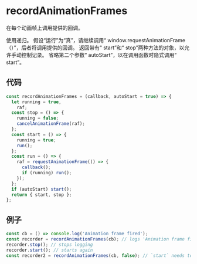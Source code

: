 # recordAnimationFrames

在每个动画帧上调用提供的回调。

使用递归。
假设“运行”为“真”，请继续调用“ window.requestAnimationFrame（）”，后者将调用提供的回调。
返回带有“ start”和“ stop”两种方法的对象，以允许手动控制记录。
省略第二个参数“ autoStart”，以在调用函数时隐式调用“ start”。

## 代码

```js
const recordAnimationFrames = (callback, autoStart = true) => {
  let running = true,
    raf;
  const stop = () => {
    running = false;
    cancelAnimationFrame(raf);
  };
  const start = () => {
    running = true;
    run();
  };
  const run = () => {
    raf = requestAnimationFrame(() => {
      callback();
      if (running) run();
    });
  };
  if (autoStart) start();
  return { start, stop };
};
```

## 例子

```js
const cb = () => console.log('Animation frame fired');
const recorder = recordAnimationFrames(cb); // logs 'Animation frame fired' on each animation frame
recorder.stop(); // stops logging
recorder.start(); // starts again
const recorder2 = recordAnimationFrames(cb, false); // `start` needs to be explicitly called to begin recording frames
```
